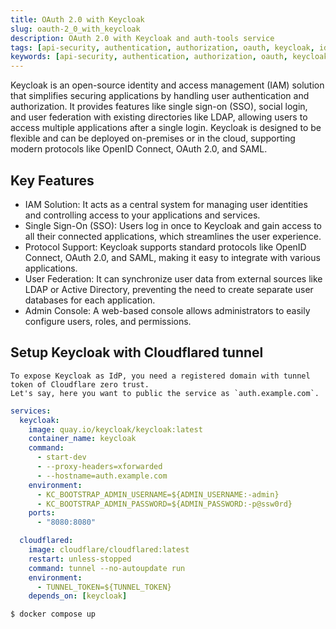 ```yaml
---
title: OAuth 2.0 with Keycloak
slug: oauth-2_0_with_keycloak
description: OAuth 2.0 with Keycloak and auth-tools service
tags: [api-security, authentication, authorization, oauth, keycloak, identity-provider, idp, cloud, cloud-native,  platform-engineering]
keywords: [api-security, authentication, authorization, oauth, keycloak, identity-provider, idp, cloud, cloud-native,  platform-engineering]
---
```

Keycloak is an open-source identity and access management (IAM) solution that simplifies securing applications by handling user authentication and authorization. It provides features like single sign-on (SSO), social login, and user federation with existing directories like LDAP, allowing users to access multiple applications after a single login. Keycloak is designed to be flexible and can be deployed on-premises or in the cloud, supporting modern protocols like OpenID Connect, OAuth 2.0, and SAML.  
## Key Features
- IAM Solution: It acts as a central system for managing user identities and controlling access to your applications and services.
- Single Sign-On (SSO): Users log in once to Keycloak and gain access to all their connected applications, which streamlines the user experience.
- Protocol Support: Keycloak supports standard protocols like OpenID Connect, OAuth 2.0, and SAML, making it easy to integrate with various applications.
- User Federation: It can synchronize user data from external sources like LDAP or Active Directory, preventing the need to create separate user databases for each application.
- Admin Console: A web-based console allows administrators to easily configure users, roles, and permissions. 

## Setup Keycloak with Cloudflared tunnel
```info
To expose Keycloak as IdP, you need a registered domain with tunnel token of Cloudflare zero trust.
Let's say, here you want to public the service as `auth.example.com`.
```
```yaml title="compose.yaml"
services:
  keycloak:
    image: quay.io/keycloak/keycloak:latest
    container_name: keycloak
    command:
      - start-dev
      - --proxy-headers=xforwarded
      - --hostname=auth.example.com
    environment:
      - KC_BOOTSTRAP_ADMIN_USERNAME=${ADMIN_USERNAME:-admin}
      - KC_BOOTSTRAP_ADMIN_PASSWORD=${ADMIN_PASSWORD:-p@ssw0rd}
    ports:
      - "8080:8080"

  cloudflared:
    image: cloudflare/cloudflared:latest
    restart: unless-stopped
    command: tunnel --no-autoupdate run
    environment:
      - TUNNEL_TOKEN=${TUNNEL_TOKEN}
    depends_on: [keycloak]
```
```sh
$ docker compose up
```
